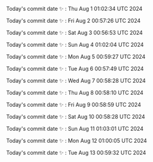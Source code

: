 Today's commit date ✨ : Thu Aug 1 01:02:34 UTC 2024 

Today's commit date ✨ : Fri Aug 2 00:57:26 UTC 2024 

Today's commit date ✨ : Sat Aug 3 00:56:53 UTC 2024 

Today's commit date ✨ : Sun Aug 4 01:02:04 UTC 2024 

Today's commit date ✨ : Mon Aug 5 00:59:27 UTC 2024 

Today's commit date ✨ : Tue Aug 6 00:57:49 UTC 2024 

Today's commit date ✨ : Wed Aug 7 00:58:28 UTC 2024 

Today's commit date ✨ : Thu Aug 8 00:58:10 UTC 2024 

Today's commit date ✨ : Fri Aug 9 00:58:59 UTC 2024 

Today's commit date ✨ : Sat Aug 10 00:58:28 UTC 2024 

Today's commit date ✨ : Sun Aug 11 01:03:01 UTC 2024 

Today's commit date ✨ : Mon Aug 12 01:00:05 UTC 2024 

Today's commit date ✨ : Tue Aug 13 00:59:32 UTC 2024 

